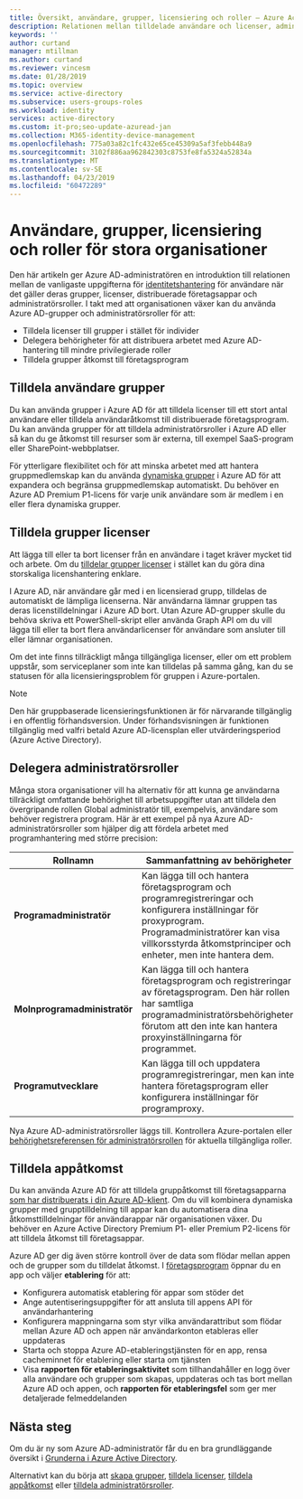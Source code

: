 ```yaml
---
title: Översikt, användare, grupper, licensiering och roller – Azure Active Directory | Microsoft Docs
description: Relationen mellan tilldelade användare och licenser, administratörsroller, gruppmedlemskap i Azure Active Directory
keywords: ''
author: curtand
manager: mtillman
ms.author: curtand
ms.reviewer: vincesm
ms.date: 01/28/2019
ms.topic: overview
ms.service: active-directory
ms.subservice: users-groups-roles
ms.workload: identity
services: active-directory
ms.custom: it-pro;seo-update-azuread-jan
ms.collection: M365-identity-device-management
ms.openlocfilehash: 775a03a82c1fc432e65ce45309a5af3febb448a9
ms.sourcegitcommit: 3102f886aa962842303c8753fe8fa5324a52834a
ms.translationtype: MT
ms.contentlocale: sv-SE
ms.lasthandoff: 04/23/2019
ms.locfileid: "60472289"
---
```

# <a name="users-groups-licensing-and-roles-for-large-organizations"></a>Användare, grupper, licensiering och roller för stora organisationer

Den här artikeln ger Azure AD-administratören en introduktion till relationen mellan de vanligaste uppgifterna för [identitetshantering](/azure/active-directory/fundamentals/identity-fundamentals?context=azure/active-directory/users-groups-roles/context/ugr-context) för användare när det gäller deras grupper, licenser, distribuerade företagsappar och administratörsroller. I takt med att organisationen växer kan du använda Azure AD-grupper och administratörsroller för att:

* Tilldela licenser till grupper i stället för individer
* Delegera behörigheter för att distribuera arbetet med Azure AD-hantering till mindre privilegierade roller
* Tilldela grupper åtkomst till företagsprogram

## <a name="assign-users-to-groups"></a>Tilldela användare grupper

Du kan använda grupper i Azure AD för att tilldela licenser till ett stort antal användare eller tilldela användaråtkomst till distribuerade företagsprogram. Du kan använda grupper för att tilldela administratörsroller i Azure AD eller så kan du ge åtkomst till resurser som är externa, till exempel SaaS-program eller SharePoint-webbplatser.

För ytterligare flexibilitet och för att minska arbetet med att hantera gruppmedlemskap kan du använda [dynamiska grupper](groups-create-rule.md) i Azure AD för att expandera och begränsa gruppmedlemskap automatiskt. Du behöver en Azure AD Premium P1-licens för varje unik användare som är medlem i en eller flera dynamiska grupper.

## <a name="assign-licenses-to-groups"></a>Tilldela grupper licenser

Att lägga till eller ta bort licenser från en användare i taget kräver mycket tid och arbete. Om du [tilldelar grupper licenser](/azure/active-directory/fundamentals/license-users-groups?context=azure/active-directory/users-groups-roles/context/ugr-context) i stället kan du göra dina storskaliga licenshantering enklare.

I Azure AD, när användare går med i en licensierad grupp, tilldelas de automatiskt de lämpliga licenserna. När användarna lämnar gruppen tas deras licenstilldelningar i Azure AD bort. Utan Azure AD-grupper skulle du behöva skriva ett PowerShell-skript eller använda Graph API om du vill lägga till eller ta bort flera användarlicenser för användare som ansluter till eller lämnar organisationen.

Om det inte finns tillräckligt många tillgängliga licenser, eller om ett problem uppstår, som serviceplaner som inte kan tilldelas på samma gång, kan du se statusen för alla licensieringsproblem för gruppen i Azure-portalen.

>[!NOTE]
>Den här gruppbaserade licensieringsfunktionen är för närvarande tillgänglig i en offentlig förhandsversion. Under förhandsvisningen är funktionen tillgänglig med valfri betald Azure AD-licensplan eller utvärderingsperiod (Azure Active Directory).

## <a name="delegate-administrator-roles"></a>Delegera administratörsroller

Många stora organisationer vill ha alternativ för att kunna ge användarna tillräckligt omfattande behörighet till arbetsuppgifter utan att tilldela den övergripande rollen Global administratör till, exempelvis, användare som behöver registrera program. Här är ett exempel på nya Azure AD-administratörsroller som hjälper dig att fördela arbetet med programhantering med större precision:

 Rollnamn | Sammanfattning av behörigheter
 --------- | -------------------
 **Programadministratör** | Kan lägga till och hantera företagsprogram och programregistreringar och konfigurera inställningar för proxyprogram. Programadministratörer kan visa villkorsstyrda åtkomstprinciper och enheter, men inte hantera dem.
 **Molnprogramadministratör** | Kan lägga till och hantera företagsprogram och registreringar av företagsprogram. Den här rollen har samtliga programadministratörsbehörigheter, förutom att den inte kan hantera proxyinställningarna för programmet.
**Programutvecklare** | Kan lägga till och uppdatera programregistreringar, men kan inte hantera företagsprogram eller konfigurera inställningar för programproxy.

Nya Azure AD-administratörsroller läggs till. Kontrollera Azure-portalen eller [behörighetsreferensen för administratörsrollen](directory-assign-admin-roles.md) för aktuella tillgängliga roller.

## <a name="assign-app-access"></a>Tilldela appåtkomst

Du kan använda Azure AD för att tilldela gruppåtkomst till företagsapparna [som har distribuerats i din Azure AD-klient](/azure/active-directory/manage-apps/methods-for-assigning-users-and-groups?context=azure/active-directory/users-groups-roles/context/ugr-context). Om du vill kombinera dynamiska grupper med grupptilldelning till appar kan du automatisera dina åtkomsttilldelningar för användarappar när organisationen växer. Du behöver en Azure Active Directory Premium P1- eller Premium P2-licens för att tilldela åtkomst till företagsappar.

Azure AD ger dig även större kontroll över de data som flödar mellan appen och de grupper som du tilldelat åtkomst. I [företagsprogram](https://portal.azure.com/#blade/Microsoft_AAD_IAM/StartboardApplicationsMenuBlade/AllApps) öppnar du en app och väljer **etablering** för att:

* Konfigurera automatisk etablering för appar som stöder det
* Ange autentiseringsuppgifter för att ansluta till appens API för användarhantering
* Konfigurera mappningarna som styr vilka användarattribut som flödar mellan Azure AD och appen när användarkonton etableras eller uppdateras
* Starta och stoppa Azure AD-etableringstjänsten för en app, rensa cacheminnet för etablering eller starta om tjänsten
* Visa **rapporten för etableringsaktivitet** som tillhandahåller en logg över alla användare och grupper som skapas, uppdateras och tas bort mellan Azure AD och appen, och **rapporten för etableringsfel** som ger mer detaljerade felmeddelanden

## <a name="next-steps"></a>Nästa steg

Om du är ny som Azure AD-administratör får du en bra grundläggande översikt i [Grunderna i Azure Active Directory](https://docs.microsoft.com/azure/active-directory/fundamentals/index).

Alternativt kan du börja att [skapa grupper](/azure/active-directory/fundamentals/active-directory-groups-create-azure-portal?context=azure/active-directory/users-groups-roles/context/ugr-context), [tilldela licenser](/azure/active-directory/fundamentals/license-users-groups?context=azure/active-directory/users-groups-roles/context/ugr-context), [tilldela appåtkomst](/azure/active-directory/manage-apps/methods-for-assigning-users-and-groups?context=azure/active-directory/users-groups-roles/context/ugr-context) eller [tilldela administratörsroller](directory-assign-admin-roles.md).
